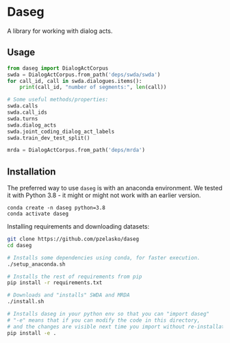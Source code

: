 # Daseg

A library for working with dialog acts.

## Usage

```python
from daseg import DialogActCorpus
swda = DialogActCorpus.from_path('deps/swda/swda')
for call_id, call in swda.dialogues.items():
    print(call_id, "number of segments:", len(call))

# Some useful methods/properties:
swda.calls
swda.call_ids
swda.turns
swda.dialog_acts
swda.joint_coding_dialog_act_labels
swda.train_dev_test_split()

mrda = DialogActCorpus.from_path('deps/mrda')
```

## Installation

The preferred way to use `daseg` is with an anaconda environment. We tested it with Python 3.8 - it might or might not work with an earlier version.

```
conda create -n daseg python=3.8
conda activate daseg
```

Installing requirements and downloading datasets:

```bash
git clone https://github.com/pzelasko/daseg
cd daseg

# Installs some dependencies using conda, for faster execution.
./setup_anaconda.sh

# Installs the rest of requirements from pip
pip install -r requirements.txt 

# Downloads and "installs" SWDA and MRDA
./install.sh

# Installs daseg in your python env so that you can "import daseg"
# "-e" means that if you can modify the code in this directory,
# and the changes are visible next time you import without re-installation
pip install -e .
```
